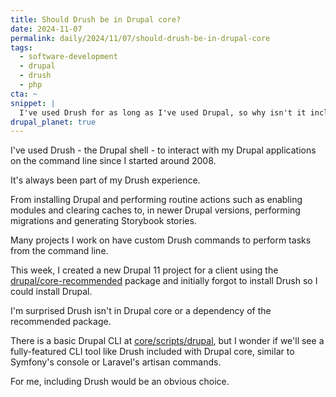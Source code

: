```yaml
---
title: Should Drush be in Drupal core?
date: 2024-11-07
permalink: daily/2024/11/07/should-drush-be-in-drupal-core
tags:
  - software-development
  - drupal
  - drush
  - php
cta: ~
snippet: |
  I've used Drush for as long as I've used Drupal, so why isn't it included by default?
drupal_planet: true
---
```


I've used Drush - the Drupal shell - to interact with my Drupal applications on the command line since I started around 2008.

It's always been part of my Drush experience.

From installing Drupal and performing routine actions such as enabling modules and clearing caches to, in newer Drupal versions, performing migrations and generating Storybook stories.

Many projects I work on have custom Drush commands to perform tasks from the command line.

This week, I created a new Drupal 11 project for a client using the [drupal/core-recommended][0] package and initially forgot to install Drush so I could install Drupal.

I'm surprised Drush isn't in Drupal core or a dependency of the recommended package.

There is a basic Drupal CLI at [core/scripts/drupal][1], but I wonder if we'll see a fully-featured CLI tool like Drush included with Drupal core, similar to Symfony's console or Laravel's artisan commands.

For me, including Drush would be an obvious choice.

[0]: https://github.com/drupal/core-recommended
[1]: https://git.drupalcode.org/project/drupal/-/blob/94bc96150ca726fc667be51c8176f90b56e492df/core/scripts/drupal
